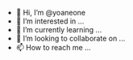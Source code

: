 - 👋 Hi, I’m @yoaneone
- 👀 I’m interested in ...
- 🌱 I’m currently learning ...
- 💞️ I’m looking to collaborate on ...
- 📫 How to reach me ...

<!---
yoaneone/yoaneone is a ✨ special ✨ repository because its `README.md` (this file) appears on your GitHub profile.
You can click the Preview link to take a look at your changes.
--->
